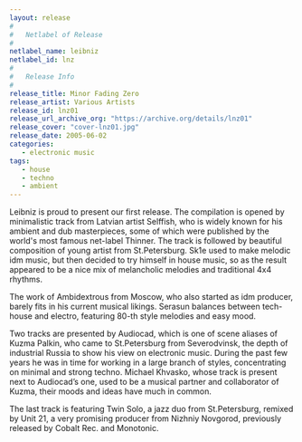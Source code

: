 ```yaml
---
layout: release
#
#   Netlabel of Release
#
netlabel_name: leibniz
netlabel_id: lnz
#
#   Release Info
#
release_title: Minor Fading Zero
release_artist: Various Artists
release_id: lnz01
release_url_archive_org: "https://archive.org/details/lnz01"
release_cover: "cover-lnz01.jpg"
release_date: 2005-06-02
categories:
   - electronic music
tags:
   - house
   - techno
   - ambient
---
```

Leibniz is proud to present our first release. The compilation is opened by minimalistic track from Latvian artist Selffish, who is widely known for his ambient and dub masterpieces, some of which were published by the world's most famous net-label Thinner. The track is followed by beautiful composition of young artist from St.Petersburg. Sk1e used to make melodic idm music, but then decided to try himself in house music, so as the result appeared to be a nice mix of melancholic melodies and traditional 4x4 rhythms.

The work of Ambidextrous from Moscow, who also started as idm producer, barely fits in his current musical likings. Serasun balances between tech-house and electro, featuring 80-th style melodies and easy mood.

Two tracks are presented by Audiocad, which is one of scene aliases of Kuzma Palkin, who came to St.Petersburg from Severodvinsk, the depth of industrial Russia to show his view on electronic music. During the past few years he was in time for working in a large branch of styles, concentrating on minimal and strong techno. Michael Khvasko, whose track is present next to Audiocad’s one, used to be a musical partner and collaborator of Kuzma, their moods and ideas have much in common.

The last track is featuring Twin Solo, a jazz duo from St.Petersburg, remixed by Unit 21, a very promising producer from Nizhniy Novgorod, previously released by Cobalt Rec. and Monotonic.

